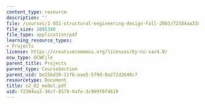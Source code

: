 ```yaml
---
content_type: resource
description: ''
file: /courses/1-051-structural-engineering-design-fall-2003/72304aa338cf85790afe3c999f0f4610_s2_02_model.pdf
file_size: 2095340
file_type: application/pdf
learning_resource_types:
- Projects
license: https://creativecommons.org/licenses/by-nc-sa/4.0/
ocw_type: OCWFile
parent_title: Projects
parent_type: CourseSection
parent_uid: be25bd38-11f6-eae5-570d-0a272d2648c7
resourcetype: Document
title: s2_02_model.pdf
uid: 72304aa3-38cf-8579-0afe-3c999f0f4610
---
```

